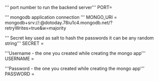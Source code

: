 ''' port number to run the backend server'''
PORT=

''' mongodb application connection '''
MONGO_URI = mongodb+srv://<username>:<password>@dotoday.78iu1c4.mongodb.net/?retryWrites=true&w=majority

''' Secret key used as salt to hash the passwords it can be any random string'''
SECRET = 

'''Username - the one you created while creating the mongo app'''
USERNAME = 

'''Password - the one you created while creating the mongo app''' 
PASSWORD = 